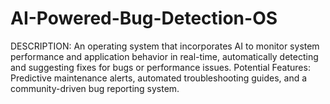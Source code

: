 # AI-Powered-Bug-Detection-OS
DESCRIPTION: An operating system that incorporates AI to monitor system performance and application behavior in real-time, automatically detecting and suggesting fixes for bugs or performance issues. Potential Features: Predictive maintenance alerts, automated troubleshooting guides, and a community-driven bug reporting system.
